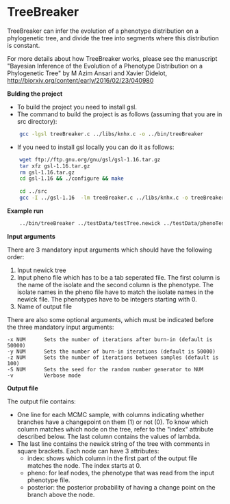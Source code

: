 # TreeBreaker
TreeBreaker can infer the evolution of a phenotype distribution on a phylogenetic tree, and divide the tree into segments where this distribution is constant.

For more details about how TreeBreaker works, please see the manuscript "Bayesian Inference of the Evolution of a Phenotype Distribution on a Phylogenetic Tree" by M Azim Ansari and Xavier Didelot, http://biorxiv.org/content/early/2016/02/23/040980

**Bulding the project**
- To build the project you need to install gsl.
- The command to build the project is as follows (assuming that you are in src directory):
```bash
    gcc -lgsl treeBreaker.c ../libs/knhx.c -o ../bin/treeBreaker
```
- If you need to install gsl locally you can do it as follows:  
```bash
    wget ftp://ftp.gnu.org/gnu/gsl/gsl-1.16.tar.gz  
    tar xfz gsl-1.16.tar.gz  
    rm gsl-1.16.tar.gz  
    cd gsl-1.16 && ./configure && make  
  
    cd ../src  
    gcc -I ../gsl-1.16  -lm treeBreaker.c ../libs/knhx.c -o treeBreaker ../gsl-1.16/.libs/libgsl.a   
```
**Example run**
```bash
    ../bin/treeBreaker ../testData/testTree.newick ../testData/phenoTestFile.txt outfile
```
**Input arguments**

There are 3 mandatory input arguments which should have the following order:
  1. Input newick tree
  2. Input pheno file which has to be a tab seperated file. The first column is the name of the isolate and the second column is the phenotype.
    The isolate names in the pheno file have to match the isolate names in the newick file. The phenotypes have to be integers starting with 0.
  3. Name of output file
    
There are also some optional arguments, which must be indicated before the three mandatory input arguments:

    -x NUM      Sets the number of iterations after burn-in (default is 50000)
    -y NUM      Sets the number of burn-in iterations (default is 50000)
    -z NUM      Sets the number of iterations between samples (default is 100)
    -S NUM      Sets the seed for the random number generator to NUM
    -v          Verbose mode

**Output file**

The output file contains: 
- One line for each MCMC sample, with columns indicating whether branches have a changepoint on them (1) or not (0). To know which column matches which node on the tree, refer to the "index" attribute described below. The last column contains the values of lambda.
- The last line contains the newick string of the tree with comments in square brackets. Each node can have 3 attributes:
    - index: shows which column in the first part of the output file matches the node. The index starts at 0.
    - pheno: for leaf nodes, the phenotype that was read from the input phenotype file.
    - posterior: the posterior probability of having a change point on the branch above the node.

